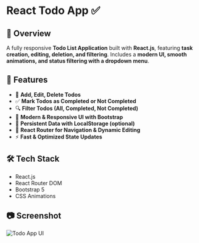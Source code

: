 # React Todo App ✅

## 🌟 Overview

A fully responsive **Todo List Application** built with **React.js**, featuring **task creation, editing, deletion, and filtering**. Includes a **modern UI, smooth animations, and status filtering with a dropdown menu**.

## 🚀 Features

- 📝 **Add, Edit, Delete Todos**
- ✅ **Mark Todos as Completed or Not Completed**
- 🔍 **Filter Todos (All, Completed, Not Completed)**
- 🎨 **Modern & Responsive UI with Bootstrap**
- 🔄 **Persistent Data with LocalStorage (optional)**
- 🔗 **React Router for Navigation & Dynamic Editing**
- ⚡ **Fast & Optimized State Updates**

## 🛠️ Tech Stack

- React.js
- React Router DOM
- Bootstrap 5
- CSS Animations

## 📷 Screenshot

![Todo App UI](assets/Screenshot1.png)
